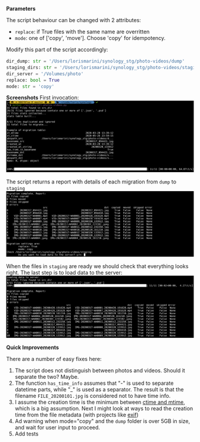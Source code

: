 **Parameters**

The script behaviour can be changed with 2 attributes:

- `replace`: if True files with the same name are overritten
- `mode`: one of ['copy', 'move']. Choose 'copy' for idempotency.

Modify this part of the script accordingly:

```python
dir_dump: str = '/Users/lorismarini/synology_stg/photo-videos/dump'
staging_dirs: str = '/Users/lorismarini/synology_stg/photo-videos/staging'
dir_server = '/Volumes/photo'
replace: bool = True
mode: str = 'copy'
```

**Screenshots**
First invocation:
![](images/screenshot1.png)

The script returns a report with details of each migration from `dump` to `staging`
![](images/screenshot2.png)

When the files in `staging` are ready we should check that everything looks right. The last step is to load data to the server:
![](images/screenshot3.png)

**Quick Improvements**

There are a number of easy fixes here:

1. The script does not distinguish between photos and videos. Should it separate the two? Maybe.
1. The function `has_time_info` assumes that "-" is used to separate datetime parts, while "\_" is used as a separator. The result is that the filename `FILE_20200101.jpg` is considered not to have time info.
1. I assume the creation time is the minimum between [ctime and mtime](https://www.gnu.org/software/coreutils/manual/html_node/File-timestamps.html), which is a big assumption. Next I might look at ways to read the creation time from the file metadata (with projects like [exif](https://pypi.org/project/exif/))
1. Ad warning when mode="copy" and the `dump` folder is over 5GB in size, and wait for user input to proceed.
1. Add tests

